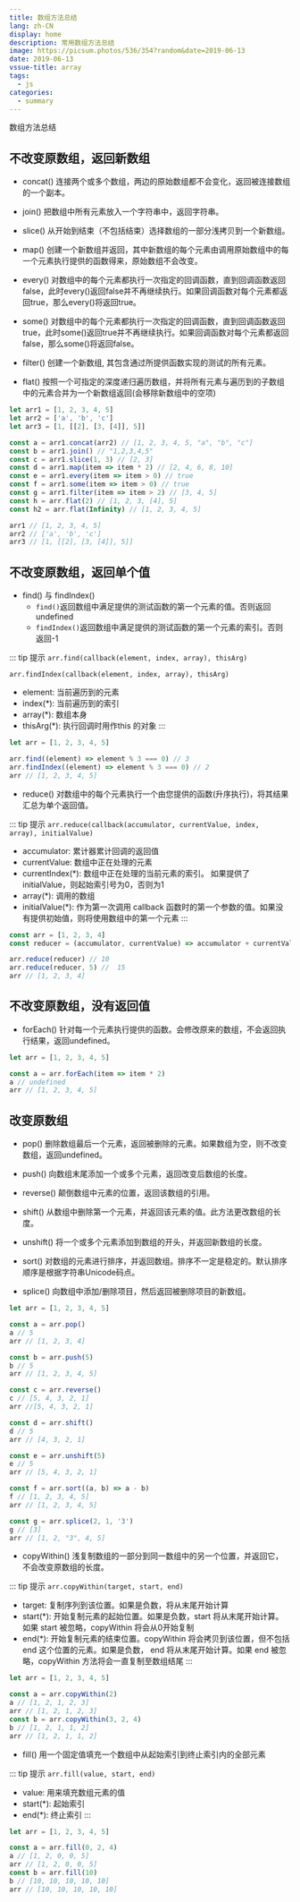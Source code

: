 ```yaml
---
title: 数组方法总结
lang: zh-CN
display: home
description: 常用数组方法总结
image: https://picsum.photos/536/354?random&date=2019-06-13
date: 2019-06-13
vssue-title: array
tags:
  - js
categories:
  - summary
--- 
```


数组方法总结

<!-- more -->

## 不改变原数组，返回新数组

- concat()
连接两个或多个数组，两边的原始数组都不会变化，返回被连接数组的一个副本。

- join()
把数组中所有元素放入一个字符串中，返回字符串。

- slice()
从开始到结束（不包括结束）选择数组的一部分浅拷贝到一个新数组。

- map()
创建一个新数组并返回，其中新数组的每个元素由调用原始数组中的每一个元素执行提供的函数得来，原始数组不会改变。

- every()
对数组中的每个元素都执行一次指定的回调函数，直到回调函数返回false，此时every()返回false并不再继续执行。如果回调函数对每个元素都返回true，那么every()将返回true。

- some()
对数组中的每个元素都执行一次指定的回调函数，直到回调函数返回true，此时some()返回true并不再继续执行。如果回调函数对每个元素都返回false，那么some()将返回false。

- filter()
创建一个新数组, 其包含通过所提供函数实现的测试的所有元素。

- flat()
按照一个可指定的深度递归遍历数组，并将所有元素与遍历到的子数组中的元素合并为一个新数组返回(会移除新数组中的空项)

``` js
let arr1 = [1, 2, 3, 4, 5]
let arr2 = ['a', 'b', 'c']
let arr3 = [1, [[2], [3, [4]], 5]]

const a = arr1.concat(arr2) // [1, 2, 3, 4, 5, "a", "b", "c"]
const b = arr1.join() // "1,2,3,4,5"
const c = arr1.slice(1, 3) // [2, 3]
const d = arr1.map(item => item * 2) // [2, 4, 6, 8, 10]
const e = arr1.every(item => item > 0) // true
const f = arr1.some(item => item > 0) // true
const g = arr1.filter(item => item > 2) // [3, 4, 5]
const h = arr.flat(2) // [1, 2, 3, [4], 5]
const h2 = arr.flat(Infinity) // [1, 2, 3, 4, 5]

arr1 // [1, 2, 3, 4, 5]
arr2 // ['a', 'b', 'c']
arr3 // [1, [[2], [3, [4]], 5]]
```

## 不改变原数组，返回单个值

- find() 与 findIndex()
  - `find()`返回数组中满足提供的测试函数的第一个元素的值。否则返回 undefined
  - `findIndex()`返回数组中满足提供的测试函数的第一个元素的索引。否则返回-1

::: tip 提示
`arr.find(callback(element, index, array), thisArg)`

`arr.findIndex(callback(element, index, array), thisArg)`
  - element: 当前遍历到的元素
  - index(*): 当前遍历到的索引
  - array(*): 数组本身
  - thisArg(*): 执行回调时用作this 的对象
:::

``` js
let arr = [1, 2, 3, 4, 5]

arr.find((element) => element % 3 === 0) // 3
arr.findIndex((element) => element % 3 === 0) // 2
arr // [1, 2, 3, 4, 5]
```

- reduce()
对数组中的每个元素执行一个由您提供的函数(升序执行)，将其结果汇总为单个返回值。

::: tip 提示
`arr.reduce(callback(accumulator, currentValue, index, array), initialValue)`
 - accumulator: 累计器累计回调的返回值
 - currentValue: 数组中正在处理的元素
 - currentIndex(*): 数组中正在处理的当前元素的索引。 如果提供了initialValue，则起始索引号为0，否则为1
 - array(*): 调用的数组
 - initialValue(*): 作为第一次调用 callback 函数时的第一个参数的值。如果没有提供初始值，则将使用数组中的第一个元素
:::

``` js
const arr = [1, 2, 3, 4]
const reducer = (accumulator, currentValue) => accumulator + currentValue

arr.reduce(reducer) // 10
arr.reduce(reducer, 5) //  15
arr // [1, 2, 3, 4]
```

## 不改变原数组，没有返回值

- forEach()
针对每一个元素执行提供的函数。会修改原来的数组，不会返回执行结果，返回undefined。

``` js
let arr = [1, 2, 3, 4, 5]

const a = arr.forEach(item => item * 2)
a // undefined
arr // [1, 2, 3, 4, 5]
```

## 改变原数组

- pop()
删除数组最后一个元素，返回被删除的元素。如果数组为空，则不改变数组，返回undefined。

- push()
向数组末尾添加一个或多个元素，返回改变后数组的长度。

- reverse()
颠倒数组中元素的位置，返回该数组的引用。

- shift()
从数组中删除第一个元素，并返回该元素的值。此方法更改数组的长度。

- unshift()
将一个或多个元素添加到数组的开头，并返回新数组的长度。

- sort()
对数组的元素进行排序，并返回数组。排序不一定是稳定的。默认排序顺序是根据字符串Unicode码点。

- splice()
向数组中添加/删除项目，然后返回被删除项目的新数组。

``` js
let arr = [1, 2, 3, 4, 5]

const a = arr.pop()
a // 5
arr // [1, 2, 3, 4]

const b = arr.push(5)
b // 5
arr // [1, 2, 3, 4, 5]

const c = arr.reverse()
c // [5, 4, 3, 2, 1]
arr //[5, 4, 3, 2, 1]

const d = arr.shift()
d // 5
arr // [4, 3, 2, 1]

const e = arr.unshift(5)
e // 5
arr // [5, 4, 3, 2, 1]

const f = arr.sort((a, b) => a - b)
f // [1, 2, 3, 4, 5]
arr // [1, 2, 3, 4, 5]

const g = arr.splice(2, 1, '3')
g // [3]
arr // [1, 2, "3", 4, 5]
```

- copyWithin()
浅复制数组的一部分到同一数组中的另一个位置，并返回它，不会改变原数组的长度。

::: tip 提示
`arr.copyWithin(target, start, end)`
  - target: 复制序列到该位置。如果是负数，将从末尾开始计算
  - start(*): 开始复制元素的起始位置。如果是负数，start 将从末尾开始计算。如果 start 被忽略，copyWithin 将会从0开始复制
  - end(*): 开始复制元素的结束位置。copyWithin 将会拷贝到该位置，但不包括 end 这个位置的元素。如果是负数， end 将从末尾开始计算。如果 end 被忽略，copyWithin 方法将会一直复制至数组结尾
:::

``` js
let arr = [1, 2, 3, 4, 5]

const a = arr.copyWithin(2)
a // [1, 2, 1, 2, 3]
arr // [1, 2, 1, 2, 3]
const b = arr.copyWithin(3, 2, 4)
b // [1, 2, 1, 1, 2]
arr // [1, 2, 1, 1, 2]
```

- fill()
用一个固定值填充一个数组中从起始索引到终止索引内的全部元素

::: tip 提示
`arr.fill(value, start, end)`
  - value: 用来填充数组元素的值
  - start(*): 起始索引
  - end(*): 终止索引
:::

``` js
let arr = [1, 2, 3, 4, 5]

const a = arr.fill(0, 2, 4)
a // [1, 2, 0, 0, 5]
arr // [1, 2, 0, 0, 5]
const b = arr.fill(10)
b // [10, 10, 10, 10, 10]
arr // [10, 10, 10, 10, 10]
```